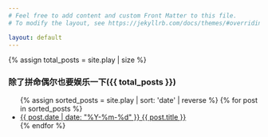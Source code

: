 ```yaml
---
# Feel free to add content and custom Front Matter to this file.
# To modify the layout, see https://jekyllrb.com/docs/themes/#overriding-theme-defaults

layout: default
---
```

  <main>
      {% assign total_posts = site.play | size %}
    <h3>除了拼命偶尔也要娱乐一下({{ total_posts }})</h3>
    <ul>
      {% assign sorted_posts = site.play | sort: 'date' | reverse %}
      {% for post in sorted_posts %}
        <li>
          <a href="{{ post.url }}">{{ post.date | date: "%Y-%m-%d" }} {{ post.title }}</a>
        </li>
      {% endfor %}
    </ul>

  </main>
